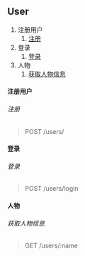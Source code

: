 ## User

1. 注册用户
    1. [注册](#sign_up)
2. 登录
    1. [登录](#login)
3. 人物
    1. [获取人物信息](#info)

#### 注册用户

<h6 id="sign_up">注册</h6>

> POST /users/

#### 登录

<h6 id="login">登录</h6>

> POST /users/login

#### 人物

<h6 id="info">获取人物信息</h6>

> GET /users/:name

